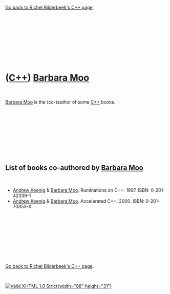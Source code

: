 

[Go back to Richel Bilderbeek's C++ page](Cpp.htm).

 

 

 

 

 

([C++](Cpp.htm)) [Barbara Moo](CppBarbaraMoo.htm)
=================================================

 

[Barbara Moo](CppBarbaraMoo.htm) is the (co-)author of some
[C++](Cpp.htm) books.

 

 

 

 

 

List of books co-authored by [Barbara Moo](CppBarbaraMoo.htm)
-------------------------------------------------------------

 

-   [Andrew Koenig](CppAndrewKoenig.htm) & [Barbara
    Moo](CppBarbaraMoo.htm). Ruminations on C++. 1997. ISBN:
    0-201-42339-1
-   [Andrew Koenig](CppAndrewKoenig.htm) & [Barbara
    Moo](CppBarbaraMoo.htm). Accelerated C++. 2000. ISBN: 0-201-70353-X

 

 

 

 

 

[Go back to Richel Bilderbeek's C++ page](Cpp.htm).



 

[![Valid XHTML 1.0 Strict](valid-xhtml10.png){width="88"
height="31"}](http://validator.w3.org/check?uri=referer)
